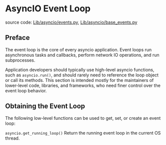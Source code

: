 # AsyncIO Event Loop

source code: [Lib/asyncio/events.py](https://github.com/python/cpython/blob/3.10/Lib/asyncio/events.py), [Lib/asyncio/base_events.py](https://github.com/python/cpython/blob/3.10/Lib/asyncio/base_events.py)

## Preface

The event loop is the core of every asyncio application. Event loops run asynchronous tasks and callbacks, perform network IO 
operations, and run subprocesses. 

Application developers should typically use high-level asyncio functions, such as `asyncio.run()`, and should rarely need to 
reference the loop object or call its methods. This section is intended mostly for the maintainers of lower-level code, libraries,
and frameworks, who need finer control over the event loop behavior.

## Obtaining the  Event Loop

The following low-level functions can be used to get, set, or create an event loop:

`asyncio.get_running_loop()`
    Return the running event loop in the current OS thread.


